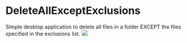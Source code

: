# DeleteAllExceptExclusions

Simple desktop application to delete all files in a folder EXCEPT the files specified in the exclusions list.
![](https://i.imgur.com/DpZlcwO.png)
